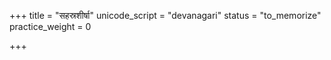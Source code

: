 +++
title = "सहस्रशीर्षा"
unicode_script = "devanagari"
status = "to_memorize"
practice_weight = 0

+++
<div class="js_include" url="/vedAH/sAma/paravastu-saama/devaH/viShNuH/sahasra-shIrShA/"  newLevelForH1="1" includeTitle="true"> </div>